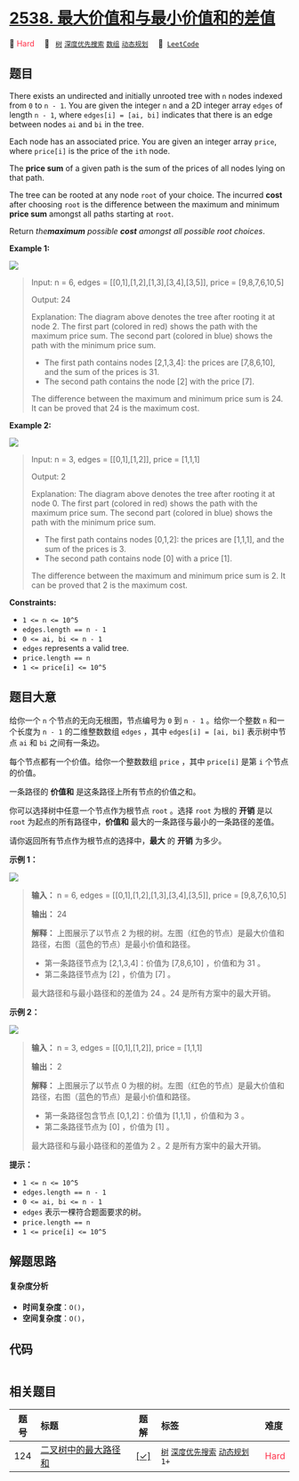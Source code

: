 # [2538. 最大价值和与最小价值和的差值](https://leetcode.com/problems/difference-between-maximum-and-minimum-price-sum)

🔴 <font color=#ff334b>Hard</font>&emsp; 🔖&ensp; [`树`](/tag/tree.md) [`深度优先搜索`](/tag/depth-first-search.md) [`数组`](/tag/array.md) [`动态规划`](/tag/dynamic-programming.md)&emsp; 🔗&ensp;[`LeetCode`](https://leetcode.com/problems/difference-between-maximum-and-minimum-price-sum)

## 题目

There exists an undirected and initially unrooted tree with `n` nodes indexed
from `0` to `n - 1`. You are given the integer `n` and a 2D integer array
`edges` of length `n - 1`, where `edges[i] = [ai, bi]` indicates that there is
an edge between nodes `ai` and `bi` in the tree.

Each node has an associated price. You are given an integer array `price`,
where `price[i]` is the price of the `ith` node.

The **price sum** of a given path is the sum of the prices of all nodes lying
on that path.

The tree can be rooted at any node `root` of your choice. The incurred
**cost** after choosing `root` is the difference between the maximum and
minimum **price sum** amongst all paths starting at `root`.

Return _the**maximum** possible **cost**_ _amongst all possible root choices_.



**Example 1:**

![](https://assets.leetcode.com/uploads/2022/12/01/example14.png)

> Input: n = 6, edges = [[0,1],[1,2],[1,3],[3,4],[3,5]], price = [9,8,7,6,10,5]
> 
> Output: 24
> 
> Explanation: The diagram above denotes the tree after rooting it at node 2. The first part (colored in red) shows the path with the maximum price sum. The second part (colored in blue) shows the path with the minimum price sum.
> - The first path contains nodes [2,1,3,4]: the prices are [7,8,6,10], and the sum of the prices is 31.
> - The second path contains the node [2] with the price [7].
> 
> The difference between the maximum and minimum price sum is 24. It can be proved that 24 is the maximum cost.

**Example 2:**

![](https://assets.leetcode.com/uploads/2022/11/24/p1_example2.png)

> Input: n = 3, edges = [[0,1],[1,2]], price = [1,1,1]
> 
> Output: 2
> 
> Explanation: The diagram above denotes the tree after rooting it at node 0. The first part (colored in red) shows the path with the maximum price sum. The second part (colored in blue) shows the path with the minimum price sum.
> - The first path contains nodes [0,1,2]: the prices are [1,1,1], and the sum of the prices is 3.
> - The second path contains node [0] with a price [1].
> 
> The difference between the maximum and minimum price sum is 2. It can be proved that 2 is the maximum cost.

**Constraints:**

  * `1 <= n <= 10^5`
  * `edges.length == n - 1`
  * `0 <= ai, bi <= n - 1`
  * `edges` represents a valid tree.
  * `price.length == n`
  * `1 <= price[i] <= 10^5`


## 题目大意

给你一个 `n` 个节点的无向无根图，节点编号为 `0` 到 `n - 1` 。给你一个整数 `n` 和一个长度为 `n - 1` 的二维整数数组
`edges` ，其中 `edges[i] = [ai, bi]` 表示树中节点 `ai` 和 `bi` 之间有一条边。

每个节点都有一个价值。给你一个整数数组 `price` ，其中 `price[i]` 是第 `i` 个节点的价值。

一条路径的 **价值和**  是这条路径上所有节点的价值之和。

你可以选择树中任意一个节点作为根节点 `root` 。选择 `root` 为根的 **开销**  是以 `root` 为起点的所有路径中，**价值和**
最大的一条路径与最小的一条路径的差值。

请你返回所有节点作为根节点的选择中，**最大**  的 **开销**  为多少。



**示例 1：**

![](https://assets.leetcode.com/uploads/2022/12/01/example14.png)

> 
> 
> 
> 
> 
> **输入：** n = 6, edges = [[0,1],[1,2],[1,3],[3,4],[3,5]], price = [9,8,7,6,10,5]
> 
> **输出：** 24
> 
> **解释：** 上图展示了以节点 2 为根的树。左图（红色的节点）是最大价值和路径，右图（蓝色的节点）是最小价值和路径。
> - 第一条路径节点为 [2,1,3,4]：价值为 [7,8,6,10] ，价值和为 31 。
> - 第二条路径节点为 [2] ，价值为 [7] 。
> 
> 最大路径和与最小路径和的差值为 24 。24 是所有方案中的最大开销。
> 
> 

**示例 2：**

![](https://assets.leetcode.com/uploads/2022/11/24/p1_example2.png)

> 
> 
> 
> 
> 
> **输入：** n = 3, edges = [[0,1],[1,2]], price = [1,1,1]
> 
> **输出：** 2
> 
> **解释：** 上图展示了以节点 0 为根的树。左图（红色的节点）是最大价值和路径，右图（蓝色的节点）是最小价值和路径。
> - 第一条路径包含节点 [0,1,2]：价值为 [1,1,1] ，价值和为 3 。
> - 第二条路径节点为 [0] ，价值为 [1] 。
> 
> 最大路径和与最小路径和的差值为 2 。2 是所有方案中的最大开销。
> 
> 



**提示：**

  * `1 <= n <= 10^5`
  * `edges.length == n - 1`
  * `0 <= ai, bi <= n - 1`
  * `edges` 表示一棵符合题面要求的树。
  * `price.length == n`
  * `1 <= price[i] <= 10^5`


## 解题思路

#### 复杂度分析

- **时间复杂度**：`O()`，
- **空间复杂度**：`O()`，

## 代码

```javascript

```

## 相关题目

<!-- prettier-ignore -->
| 题号 | 标题 | 题解 | 标签 | 难度 |
| :------: | :------ | :------: | :------ | :------ |
| 124 | [二叉树中的最大路径和](https://leetcode.com/problems/binary-tree-maximum-path-sum) | [[✓]](/problem/0124.md) |  [`树`](/tag/tree.md) [`深度优先搜索`](/tag/depth-first-search.md) [`动态规划`](/tag/dynamic-programming.md) `1+` | <font color=#ff334b>Hard</font> |